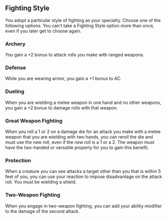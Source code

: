 ## Fighting Style
You adopt a particular style of fighting as your specialty. Choose one of the following options. You can't take a Fighting Style option more than once, even if you later get to choose again.

### Archery
You gain a +2 bonus to attack rolls you make with ranged weapons.

### Defense
While you are wearing armor, you gain a +1 bonus to AC.

### Dueling
When you are wielding a melee weapon in one hand and no other weapons, you gain a +2 bonus to damage rolls with that weapon.

### Great Weapon Fighting
When you roll a 1 or 2 on a damage die for an attack you make with a melee weapon that you are wielding with two hands, you can reroll the die and must use the new roll, even if the new roll is a 1 or a 2. The weapon must have the two-handed or versatile property for you to gain this benefit.

### Protection
When a creature you can see attacks a target other than you that is within 5 feet of you, you can use your reaction to impose disadvantage on the attack roll. You must be wielding a shield.

### Two-Weapon Fighting
When you engage in two-weapon fighting, you can add your ability modifier to the damage of the second attack.

